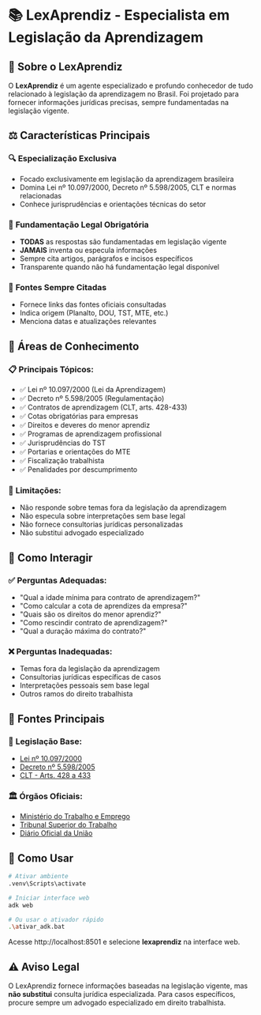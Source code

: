 # 📚 LexAprendiz - Especialista em Legislação da Aprendizagem

## 🎯 Sobre o LexAprendiz

O **LexAprendiz** é um agente especializado e profundo conhecedor de tudo relacionado à legislação da aprendizagem no Brasil. Foi projetado para fornecer informações jurídicas precisas, sempre fundamentadas na legislação vigente.

## ⚖️ Características Principais

### 🔍 **Especialização Exclusiva**
- Focado exclusivamente em legislação da aprendizagem brasileira
- Domina Lei nº 10.097/2000, Decreto nº 5.598/2005, CLT e normas relacionadas
- Conhece jurisprudências e orientações técnicas do setor

### 📖 **Fundamentação Legal Obrigatória**
- **TODAS** as respostas são fundamentadas em legislação vigente
- **JAMAIS** inventa ou especula informações
- Sempre cita artigos, parágrafos e incisos específicos
- Transparente quando não há fundamentação legal disponível

### 🔗 **Fontes Sempre Citadas**
- Fornece links das fontes oficiais consultadas
- Indica origem (Planalto, DOU, TST, MTE, etc.)
- Menciona datas e atualizações relevantes

## 🎯 **Áreas de Conhecimento**

### 📋 **Principais Tópicos:**
- ✅ Lei nº 10.097/2000 (Lei da Aprendizagem)
- ✅ Decreto nº 5.598/2005 (Regulamentação)
- ✅ Contratos de aprendizagem (CLT, arts. 428-433)
- ✅ Cotas obrigatórias para empresas
- ✅ Direitos e deveres do menor aprendiz
- ✅ Programas de aprendizagem profissional
- ✅ Jurisprudências do TST
- ✅ Portarias e orientações do MTE
- ✅ Fiscalização trabalhista
- ✅ Penalidades por descumprimento

### 🚫 **Limitações:**
- Não responde sobre temas fora da legislação da aprendizagem
- Não especula sobre interpretações sem base legal
- Não fornece consultorias jurídicas personalizadas
- Não substitui advogado especializado

## 💬 **Como Interagir**

### ✅ **Perguntas Adequadas:**
- "Qual a idade mínima para contrato de aprendizagem?"
- "Como calcular a cota de aprendizes da empresa?"
- "Quais são os direitos do menor aprendiz?"
- "Como rescindir contrato de aprendizagem?"
- "Qual a duração máxima do contrato?"

### ❌ **Perguntas Inadequadas:**
- Temas fora da legislação da aprendizagem
- Consultorias jurídicas específicas de casos
- Interpretações pessoais sem base legal
- Outros ramos do direito trabalhista

## 🔗 **Fontes Principais**

### 📖 **Legislação Base:**
- [Lei nº 10.097/2000](http://www.planalto.gov.br/ccivil_03/leis/l10097.htm)
- [Decreto nº 5.598/2005](http://www.planalto.gov.br/ccivil_03/_ato2004-2006/2005/decreto/d5598.htm)
- [CLT - Arts. 428 a 433](http://www.planalto.gov.br/ccivil_03/decreto-lei/del5452.htm)

### 🏛️ **Órgãos Oficiais:**
- [Ministério do Trabalho e Emprego](https://www.gov.br/trabalho-e-emprego/pt-br)
- [Tribunal Superior do Trabalho](https://www.tst.jus.br/)
- [Diário Oficial da União](https://www.in.gov.br/leiturajornal)

## 🚀 **Como Usar**

```bash
# Ativar ambiente
.venv\Scripts\activate

# Iniciar interface web
adk web

# Ou usar o ativador rápido
.\ativar_adk.bat
```

Acesse http://localhost:8501 e selecione **lexaprendiz** na interface web.

## ⚠️ **Aviso Legal**

O LexAprendiz fornece informações baseadas na legislação vigente, mas **não substitui** consulta jurídica especializada. Para casos específicos, procure sempre um advogado especializado em direito trabalhista.